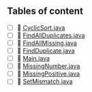 ## Tables of content
- [ ] 📄 [CyclicSort.java](./CyclicSort.java)
- [ ] 📄 [FindAllDuplicates.java](./FindAllDuplicates.java)
- [ ] 📄 [FindAllMissing.java](./FindAllMissing.java)
- [ ] 📄 [FindDuplicate.java](./FindDuplicate.java)
- [ ] 📄 [Main.java](./Main.java)
- [ ] 📄 [MissingNumber.java](./MissingNumber.java)
- [ ] 📄 [MissingPositive.java](./MissingPositive.java)
- [ ] 📄 [SetMismatch.java](./SetMismatch.java)
